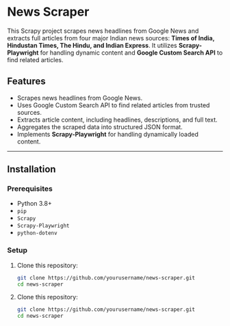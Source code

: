 # News Scraper

This Scrapy project scrapes news headlines from Google News and extracts full articles from four major Indian news sources: **Times of India, Hindustan Times, The Hindu, and Indian Express**. It utilizes **Scrapy-Playwright** for handling dynamic content and **Google Custom Search API** to find related articles.

## Features

- Scrapes news headlines from Google News.
- Uses Google Custom Search API to find related articles from trusted sources.
- Extracts article content, including headlines, descriptions, and full text.
- Aggregates the scraped data into structured JSON format.
- Implements **Scrapy-Playwright** for handling dynamically loaded content.

---

## Installation

### Prerequisites

- Python 3.8+
- `pip`
- `Scrapy`
- `Scrapy-Playwright`
- `python-dotenv`

### Setup

1. Clone this repository:

   ```sh
   git clone https://github.com/yourusername/news-scraper.git
   cd news-scraper

2. Clone this repository:

   ```sh
   git clone https://github.com/yourusername/news-scraper.git
   cd news-scraper

